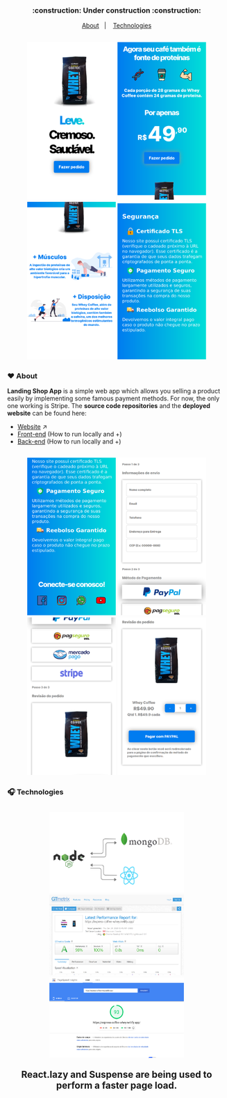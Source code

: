 <h3 align="center">:construction: Under construction :construction:</h3>

<p align="center">
  <a href="#hearts-about">About</a>&nbsp;&nbsp;&nbsp;|&nbsp;&nbsp;&nbsp;
  <a href="#headphones-technologies">Technologies</a>
</p>

<h2 align="center">
  <p float="left">
    <img src=".github/landing-1.png" alt="Image of web mobile friendly landing page" width="204" height="362">
    <img src=".github/landing-2.png" alt="Image of web mobile friendly landing page" width="204" height="362">
    <img src=".github/landing-3.png" alt="Image of web mobile friendly landing page" width="204" height="362">
    <img src=".github/landing-4.png" alt="Image of web mobile friendly landing page" width="204" height="362">
  </p>
</h2>

### :hearts: About

**Landing Shop App** is a simple web app which allows you selling a product easily by implementing some famous payment methods. For now, the only one working is Stripe.
The **source code repositories** and the **deployed website** can be found here:

- [Website](https://express-coffee-whey.netlify.app/) :arrow_upper_right: 
- [Front-end](https://github.com/higorcastilho/coffee-landing) (How to run locally and +)
- [Back-end](https://github.com/higorcastilho/coffee-backend) (How to run locally and +)

<h2 align="center">
  <p float="left">
    <img src=".github/landing-5.png" alt="Image of web mobile friendly landing page" width="204" height="362">
    <img src=".github/landing-6.png" alt="Image of web mobile friendly landing page" width="204" height="362">
    <img src=".github/landing-7.png" alt="Image of web mobile friendly landing page" width="204" height="362">
    <img src=".github/landing-8.png" alt="Image of web mobile friendly landing page" width="204" height="362">
  </p>
</h2>

### :headphones: Technologies

<h2 align="center">
  <p float="left">
    <img src=".github/simple_project_diagram.png" alt="Image of web mobile friendly landing page" width="310" height="185">
    <img src=".github/gtmetrix_test.png" alt="Image of web mobile friendly landing page" width="310" height="185">
    <img src=".github/google_speed_test.png" alt="Image of web mobile friendly landing page" width="310" height="185">
  </p>
  <p>React.lazy and Suspense are being used to perform a faster page load.</p>
</h2>

